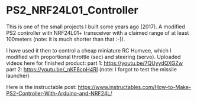 # PS2_NRF24L01_Controller

This is one of the small projects I built some years ago (2017). 
A modified PS2 controller with NRF24L01+ transceiver with a claimed range of at least 100meters (note: it is much shorter than that :-)).  

I have used it then to control a cheap miniature RC Humvee, which I modified with proportional throttle (sec) and steering (servo). 
Uploaded videos here for finished product: 
part 1: https://youtu.be/7QUyydQXGZw 
part 2: https://youtu.be/_nKF8cpH4RI   (note: I forgot to test the missile launcher)


Here is the instructable post:
https://www.instructables.com/How-to-Make-PS2-Controller-With-Arduino-and-NRF24L/
